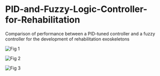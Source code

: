 # PID-and-Fuzzy-Logic-Controller-for-Rehabilitation
Comparison of performance between a PID-tuned controller and a fuzzy controller for the development of rehabilitation exoskeletons

![Fig 1](https://user-images.githubusercontent.com/96347878/162237720-3d2f9bad-815d-4cbb-abaf-b75f6a5dd5f7.png)

![Fig 2](https://user-images.githubusercontent.com/96347878/162237740-6e6c4b45-4f8b-4dfe-81a0-6a10ab56f1f8.PNG)

![Fig 3](https://user-images.githubusercontent.com/96347878/162237764-738daa34-10c4-4910-b543-7e32ed93f16b.PNG)
